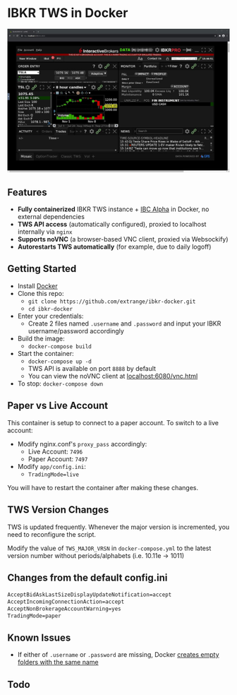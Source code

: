# IBKR TWS in Docker

![](screenshot.jpg)

## Features

- **Fully containerized** IBKR TWS instance + [IBC Alpha](https://github.com/IbcAlpha) in Docker, no external dependencies
- **TWS API access** (automatically configured), proxied to localhost internally via `nginx`
- **Supports noVNC** (a browser-based VNC client, proxied via Websockify)
- **Autorestarts TWS automatically** (for example, due to daily logoff)

## Getting Started

- Install [Docker](https://docs.docker.com/get-docker/)
- Clone this repo:
  - `git clone https://github.com/extrange/ibkr-docker.git`
  - `cd ibkr-docker`
- Enter your credentials:
  - Create 2 files named `.username` and `.password` and input your IBKR username/password accordingly
- Build the image:
  - `docker-compose build`
- Start the container:
  - `docker-compose up -d`
  - TWS API is available on port `8888` by default
  - You can view the noVNC client at [localhost:6080/vnc.html](http://localhost:6080/vnc.html)
- To stop: `docker-compose down`

## Paper vs Live Account

This container is setup to connect to a paper account. To switch to a live account:

- Modify nginx.conf's `proxy_pass` accordingly:
  - Live Account: `7496`
  - Paper Account: `7497`
- Modify `app/config.ini`:
  - `TradingMode=live`

You will have to restart the container after making these changes.

## TWS Version Changes

TWS is updated frequently. Whenever the major version is incremented, you need to reconfigure the script.

Modify the value of `TWS_MAJOR_VRSN` in `docker-compose.yml` to the latest version number without periods/alphabets (i.e. 10.11e -> 1011)

## Changes from the default config.ini

```config
AcceptBidAskLastSizeDisplayUpdateNotification=accept
AcceptIncomingConnectionAction=accept
AcceptNonBrokerageAccountWarning=yes
TradingMode=paper
```

## Known Issues

- If either of `.username` or `.password` are missing, Docker [creates empty folders with the same name](https://github.com/docker/compose/issues/5377)

## Todo
